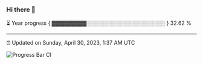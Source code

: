 ### Hi there 👋

⏳ Year progress { ▓▓▓▓▓▓▓▓▓░░░░░░░░░░░░░░░░░░░░░ } 32.62 %

---

⏰ Updated on Sunday, April 30, 2023, 1:37 AM UTC

![Progress Bar CI](https://github.com/arthurbuhl/arthurbuhl/workflows/Progress%20Bar%20CI/badge.svg)
